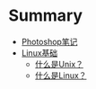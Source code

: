 # Summary

- [Photoshop笔记](README.md)
- [Linux基础](chapter01/01_00_linux_basic.md)
  - [什么是Unix？](chapter01/01_01_unix.md)
  - [什么是Linux？](chapter01/01_02_linux.md)
